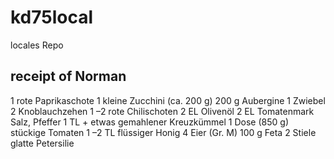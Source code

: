 # kd75local
locales Repo 

## receipt of Norman
1 rote Paprikaschote
1 kleine Zucchini (ca. 200 g)
200 g Aubergine
1 Zwiebel
2 Knoblauchzehen
1 –2 rote Chilischoten
2 EL Olivenöl
2 EL Tomatenmark
Salz, Pfeffer
1 TL + etwas gemahlener Kreuzkümmel
1 Dose (850 g) stückige Tomaten
1 –2 TL flüssiger Honig
4 Eier (Gr. M)
100 g Feta
2 Stiele glatte Petersilie
